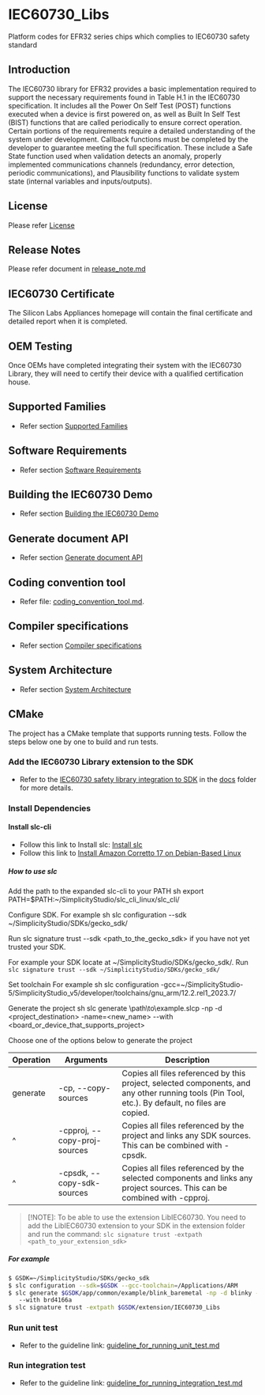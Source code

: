 # IEC60730_Libs
Platform codes for EFR32 series chips which complies to IEC60730 safety standard

## Introduction
The IEC60730 library for EFR32 provides a basic implementation required to support the necessary requirements found in Table H.1 in the IEC60730 specification. It includes all the Power On Self Test (POST) functions executed when a device is first powered on, as well as Built In Self Test (BIST) functions that are called periodically to ensure correct operation. Certain portions of the requirements require a detailed understanding of the system under development. Callback functions must be completed by the developer to guarantee meeting the full specification. These include a Safe State function used when validation detects an anomaly, properly implemented communications channels (redundancy, error detection, periodic communications), and Plausibility functions to validate system state (internal variables and inputs/outputs).

## License

Please refer [License](LICENSE.md)

## Release Notes

Please refer document in [release_note.md](./docs/release_note.md)

## IEC60730 Certificate

The Silicon Labs Appliances homepage will contain the final certificate and detailed report when it is completed.

## OEM Testing

Once OEMs have completed integrating their system with the IEC60730 Library, they will need to certify their device with a qualified certification house.

## Supported Families

- Refer section [Supported Families](https://github.com/SiliconLabsSoftware/IEC60730-Library/blob/gh-pages/docs/document_api_iec60730_library/group__efr32__iec60730.html)

## Software Requirements

- Refer section [Software Requirements](https://github.com/SiliconLabsSoftware/IEC60730-Library/blob/gh-pages/docs/document_api_iec60730_library/group__efr32__iec60730.html)

## Building the IEC60730 Demo

- Refer section [Building the IEC60730 Demo](https://github.com/SiliconLabsSoftware/IEC60730-Library/blob/gh-pages/docs/document_api_iec60730_library/group__efr32__iec60730.html)

## Generate document API

- Refer section [Generate document API](https://github.com/SiliconLabsSoftware/IEC60730-Library/blob/gh-pages/docs/document_api_iec60730_library/group__efr32__iec60730.html)

## Coding convention tool

- Refer file: [coding_convention_tool.md](./docs/coding_convention_tool.md).

## Compiler specifications

- Refer section [Compiler specifications](https://github.com/SiliconLabsSoftware/IEC60730-Library/blob/gh-pages/docs/document_api_iec60730_library/group__efr32__iec60730.html)

## System Architecture

- Refer section [System Architecture](https://github.com/SiliconLabsSoftware/IEC60730-Library/blob/gh-pages/docs/document_api_iec60730_library/group__efr32__iec60730.html)

## CMake

The project has a CMake template that supports running tests. Follow the steps below one by one to build and run tests.

### Add the IEC60730 Library extension to the SDK

- Refer to the [IEC60730 safety library integration to SDK](./docs/iec60730_safety_library_integration_to_sdk.md) in the [docs](./docs) folder for more details.

### Install Dependencies

#### Install slc-cli

- Follow this link to Install slc: [Install slc](https://docs.silabs.com/simplicity-studio-5-users-guide/latest/ss-5-users-guide-tools-slc-cli/02-installation)
- Follow this link to [Install Amazon Corretto 17 on Debian-Based Linux](https://docs.aws.amazon.com/corretto/latest/corretto-17-ug/downloads-list.html)

##### How to use slc

Add the path to the expanded slc-cli to your PATH sh export PATH=$PATH:~/SimplicityStudio/slc_cli_linux/slc_cli/

Configure SDK. For example sh slc configuration --sdk ~/SimplicityStudio/SDKs/gecko_sdk/

Run slc signature trust --sdk <path_to_the_gecko_sdk> if you have not yet trusted your SDK.

For example your SDK locate at ~/SimplicityStudio/SDKs/gecko_sdk/. Run `slc signature trust --sdk ~/SimplicityStudio/SDKs/gecko_sdk/`

Set toolchain For example sh slc configuration -gcc=~/SimplicityStudio-5/SimplicityStudio_v5/developer/toolchains/gnu_arm/12.2.rel1_2023.7/

Generate the project sh slc generate \path\to\example.slcp -np -d <project_destination> -name=<new_name> --with <board_or_device_that_supports_project>

Choose one of the options below to generate the project

| Operation | Arguments | Description |
|---|---|---|
|generate | -cp, --copy-sources | Copies all files referenced by this project, selected components, and any other running tools (Pin Tool, etc.). By default, no files are copied. |
|^ | -cpproj, --copy-proj-sources | Copies all files referenced by the project and links any SDK sources. This can be combined with -cpsdk. |
|^ | -cpsdk, --copy-sdk-sources | Copies all files referenced by the selected components and links any project sources. This can be combined with -cpproj. |

> [!NOTE]: To be able to use the extension LibIEC60730. You need to add the LibIEC60730
> extension to your SDK in the extension folder and run the command: `slc signature trust -extpath <path_to_your_extension_sdk>`

##### For example

```sh
$ GSDK=~/SimplicityStudio/SDKs/gecko_sdk
$ slc configuration --sdk=$GSDK --gcc-toolchain=/Applications/ARM
$ slc generate $GSDK/app/common/example/blink_baremetal -np -d blinky -name=blinky -o makefile
   --with brd4166a
$ slc signature trust -extpath $GSDK/extension/IEC60730_Libs
```

### Run unit test
  - Refer to the guideline link: [guideline_for_running_unit_test.md](./docs/guideline_for_running_unit_test.md)
### Run integration test
  - Refer to the guideline link: [guideline_for_running_integration_test.md](./docs/guideline_for_running_integration_test.md)
